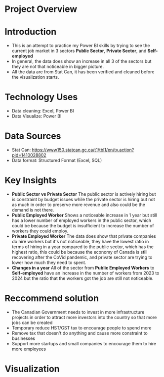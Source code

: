 # Project Overview
# Introduction

- This is an attempt to practice my Power BI skills by trying to see the current job market in 3 sectors **Public Sector**, **Private Sector**, and **Self-employed**
- In general, the data does show an increase in all 3 of the sectors but they are not that noticeable in bigger picture.
- All the data are from Stat Can, it has been verified and cleaned before the visualization starts.
# Technology Uses

- Data cleaning: Excel, Power BI
- Data Visualize: Power BI

# Data Sources

- Stat Can: https://www150.statcan.gc.ca/t1/tbl1/en/tv.action?pid=1410028802
- Data format:  Structured Format (Excel, SQL)

# Key Insights

- **Public Sector vs Private Sector** The public sector is actively hiring but is constraint by budget issues while the private sector is hiring but not as much in order to preserve more revenue and also could be the demand is not there. 
- **Public Employed Worker** Shows a noticeable increase in 1 year but still has a lower number of employed workers in the public sector, which could be because the budget is insufficient to increase the number of workers they could employ.
- **Private Employed Worker** The data does show that private companies do hire workers but it's not noticeable, they have the lowest ratio in terms of hiring in a year compared to the public sector, which has the highest ratio, this could be because the economy of Canada is still recovering after the CoVid pandemic, and private sector are trying to lower how much they 
need to spent. 
- **Changes in a year** All of the sector from **Public Employed Workers** to **Self-employed** have an increase in the number of workers from 2023 to 2024 but the ratio that the workers got the job are still not noticeable.

# Reccommend solution

- The Canadian Government needs to invest in more infrastructure projects in order to attract more investors into the country so that more jobs can be created
- Temporary reduce HST/GST tax to encourage people to spend more
- Remove tax that doesn't do anything and cause more constraint to businesses
- Support more startups and small companies to encourage them to hire more employees

# Visualization
